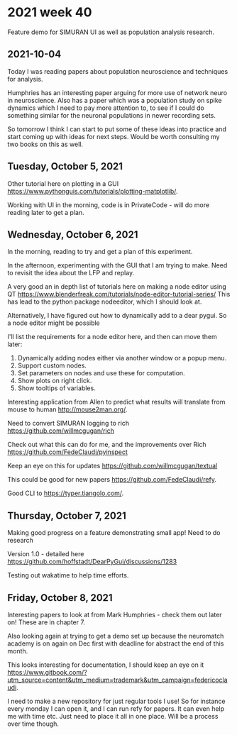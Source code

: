 # 2021 week 40

Feature demo for SIMURAN UI as well as population analysis research.

## 2021-10-04

Today I was reading papers about population neuroscience and techniques for analysis.

Humphries has an interesting paper arguing for more use of network neuro in neuroscience.
Also has a paper which was a population study on spike dynamics which I need to pay more attention to, to see if I could do something similar for the neuronal populations in newer recording sets.

So tomorrow I think I can start to put some of these ideas into practice and start coming up with ideas for next steps. Would be worth consulting my two books on this as well.

## Tuesday, October 5, 2021

Other tutorial here on plotting in a GUI https://www.pythonguis.com/tutorials/plotting-matplotlib/.

Working with UI in the morning, code is in PrivateCode - will do more reading later to get a plan.

## Wednesday, October 6, 2021

In the morning, reading to try and get a plan of this experiment.

In the afternoon, experimenting with the GUI that I am trying to make.
Need to revisit the idea about the LFP and replay.

A very good an in depth list of tutorials here on making a node editor using QT https://www.blenderfreak.com/tutorials/node-editor-tutorial-series/
This has lead to the python package nodeeditor, which I should look at.

Alternatively, I have figured out how to dynamically add to a dear pygui.
So a node editor might be possible

I'll list the requirements for a node editor here, and then can move them later:

1. Dynamically adding nodes either via another window or a popup menu.
2. Support custom nodes.
3. Set parameters on nodes and use these for computation.
4. Show plots on right click.
5. Show tooltips of variables.


Interesting application from Allen to predict what results will translate from mouse to human http://mouse2man.org/.

Need to convert SIMURAN logging to rich https://github.com/willmcgugan/rich

Check out what this can do for me, and the improvements over Rich https://github.com/FedeClaudi/pyinspect

Keep an eye on this for updates https://github.com/willmcgugan/textual

This could be good for new papers https://github.com/FedeClaudi/refy.

Good CLI to https://typer.tiangolo.com/.

## Thursday, October 7, 2021

Making good progress on a feature demonstrating small app!
Need to do research

Version 1.0 - detailed here https://github.com/hoffstadt/DearPyGui/discussions/1283

Testing out wakatime to help time efforts.

## Friday, October 8, 2021

Interesting papers to look at from Mark Humphries - check them out later on!
These are in chapter 7.

Also looking again at trying to get a demo set up because the neuromatch academy is on again on Dec first with deadline for abstract the end of this month.

This looks interesting for documentation, I should keep an eye on it https://www.gitbook.com/?utm_source=content&utm_medium=trademark&utm_campaign=federicoclaudi.

I need to make a new repository for just regular tools I use! So for instance every monday I can open it, and I can run refy for papers.
It can even help me with time etc. Just need to place it all in one place. Will be a process over time though.
